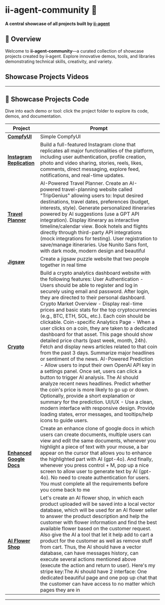 
# ii-agent-community 🚀

**A central showcase of all projects built by [ii-agent](https://github.com/Intelligent-Internet/ii-agent)**



## 📖 Overview

Welcome to **ii‑agent‑community**—a curated collection of showcase projects created by ii‑agent. Explore innovative demos, tools, and libraries demonstrating technical skills, creativity, and variety.

## Showcase Projects Videos



---

## 🎯 Showcase Projects Code

Dive into each demo or tool: click the project folder to explore its code, demos, and documentation.

| Project | Prompt |
|---------|--------|
| [**CompfyUI**](./simple-comfyui) | Simple CompfyUI |
| [**Instagram Replication**](./clone-instagram) | Build a full-featured Instagram clone that replicates all major functionalities of the platform, including user authentication, profile creation, photo and video sharing, stories, reels, likes, comments, direct messaging, explore feed, notifications, and real-time updates. |
| [**Travel Planner**](./travel-planner) | AI-Powered Travel Planner. Create an AI-powered travel-planning website called "TripGenius" allowing users to: Input desired destinations, travel dates, preferences (budget, interests, style). Generate personalized itineraries powered by AI suggestions (use a GPT API integration). Display itinerary as interactive timeline/calendar view. Book hotels and flights directly through third-party API integrations (mock integrations for testing). User registration to save/manage itineraries. Use Nunito Sans font, with dark mode, modern design and beautiful |
| [**Jigsaw**](./jigsaw-puzzle) | Create a jigsaw puzzle website that two people together in real time |
| [**Crypto**](./crypto-platform) | Build a crypto analytics dashboard website with the following features: User Authentication - Users should be able to register and log in securely using email and password. After login, they are directed to their personal dashboard. Crypto Market Overview - Display real-time prices and basic stats for the top cryptocurrencies (e.g., BTC, ETH, SOL, etc.). Each coin should be clickable. Coin-specific Analytics Page - When a user clicks on a coin, they are taken to a dedicated dashboard for that asset. This page should show detailed price charts (past week, month, 24h). Fetch and display news articles related to that coin from the past 3 days. Summarize major headlines or sentiment of the news. AI-Powered Prediction - Allow users to input their own OpenAI API key in a settings panel. Once set, users can click a button to trigger AI analysis. The AI should analyze recent news headlines. Predict whether the coin's price is more likely to go up or down. Optionally, provide a short explanation or summary for the prediction. UI/UX - Use a clean, modern interface with responsive design. Provide loading states, error messages, and tooltips/help icons to guide users. |
| [**Enhanced Google Docs**](./enhanced-docs) | Create an enhance clone of google docs in which users can create documents, multiple users can view and edit the same documents, whenever you highlight a piece of text with your mouse, a bar appear on the cursor that allows you to enhance the highlighted part with AI (gpt-4o). And finally, whenever you press control + M, pop up a nice screen to allow user to generate text by AI (gpt-4o). No need to create authentication for users. You must complete all the requirements before you come back to me|
 | [**AI Flower Shop**](./ai-flower-shop) |  Let's create an AI flower shop, in which each product uploaded will be saved into a local vector database, which will be used for an AI flower seller to answer the product description and help the customer with flower information and find the best available flower based on the customer request. Also give the AI a tool that let it help add to cart a product for the customer as well as remove stuff from cart. Thus, the AI should have a vector database, can have messages history, can execute several actions mentioned above (execute the action and return to user). Here's my stripe key:The Ai should have 2 interface: One dedicated beautiful page and one pop up chat that the customer can have access to no matter which pages they are in |
---
